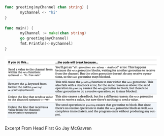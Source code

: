

```go
func greeting(myChannel chan string) {
       myChannel <- "hi"
}

func main() {
       myChannel := make(chan string)
       go greeting(myChannel)
       fmt.Println(<-myChannel)
}
```

![Alt text](image.png)

Excerpt From
Head First Go
Jay  McGavren
